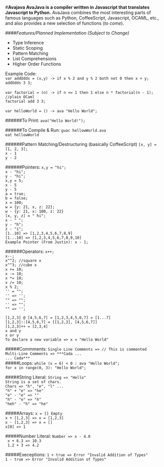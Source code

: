 #<b>Avajava</b>
<b>AvaJava is a compiler written in Javascript that translates Javascript to Python.</b> AvaJava combines the most interesting parts of famous languages such as Python, CoffeeScript, Javascript, OCAML, etc., and also provides a new selection of functions (<i>to come</i>).  

####<i>Features/Planned Implementation (Subject to Change)</i>
<ul>
<li> Type Inference
<li> Static Scoping
<li> Pattern Matching
<li> List Comprehensions
<li> Higher Order Functions
</ul>

Example Code:
<br>`var addOdds = (x,y) -> if x % 2 and y % 2 both not 0 then x + y;`<br> `addOdds 3 3;`</br>
<br>`var factorial = (n) -> if n <= 1 then 1 else n * factorial(n - 1); //plain OCaml`<br> `factorial add 3 3;`</br>
<br>` var helloWorld = () -> ava "Hello World"; `</br>

######To Print:
`ava("Hello World!");` <br>

######To Compile & Run:
`guac hellowWorld.ava`
<br>`eat hellowWorld`

######Pattern Matching/Destructuring (basically CoffeeScript)
`[x, y] = [1, 2, 3];`<br>
`x - 1`<br>
`y - 2`<br>

######Pointers:
`x,y = "hi";`<br>
`x - "hi"; `<br>
`y - "hi";` <br>
`x,y = 5;`<br>
`x - 5`<br>
`y - 5`<br>
`a = true;` <br> 
`b = false;` <br>
`x = 100;`<br>
`w = {y: 21, x, z: 22};`<br>
`w - {y: 21, x: 100, z: 22}`<br>
`[x, y, z] = " hi";`<br>
`x - " ";`<br>
`y - "h";`<br>
`z - "i";`<br>
`[1..10] => [1,2,3,4,5,6,7,8,9]`<br>
`[1...10] => [1,2,3,4,5,6,7,8,9,10]`<br>
`Example Pointer (From Justin): x - 1;` <br> 

######Operators:
`x++;`<br>
`x--;`<br>
`x^^2; //square x`<br>
`x^^3; //cube x`<br>
`x += 10;` <br>
`x -= 10;` <br>
`x *= 10;` <br>
`x /= 10;` <br>
`x % 2;` <br>
`'' = "";`<br>
`'' => '';` <br>
`"" => "";`<br>
`'' => "";`<br>
`"" => '';`<br>

`[1,2,3] @ [4,5,6,7] = [1,2,3,4,5,6,7] = [1...7]`<br>
`[1,2,3]::[4,5,6,7] = [[1,2,3], [4,5,6,7]]`<br>
`[1,2,3]++ = [2,3,4]`<br>
`x and y`<br>
`x or y`<br>
`To declare a new variable => x = "Hello World"`

#####Commments:
`Single Line Comments => // This is commented`
<br>
`Multi-Line Comments => ***Cada ...`<br> 
                        `... Cada***`<br>
#####Loops: 
`while (x = 6) < 0 : ava "Hello World";` <br>
`for x in range(0, 3): "Hello World";` <br> 

#####String Literal: 
`String => "Hello"` <br>
`String is a set of chars.` <br> 
`Chars => "h", "e", "l" ... `<br> 
`"h" + "e" => "he" `<br> 
`"e" - "e" => ""`<br>
`"h" - "e" => "h" `<br> 
`"heh" - "h" => "he" `<br>

#####Arrays:
`x = [] Empty `<br>
`x + [1,2,3] => x = [1,2,3] `<br>
`x - [1,2,3] => x = [] `<br>
`x[0] => 1 `<br>

#####Number Literal: 
`Number => x - 4.0` <br> 
` x + 6.3 => 10.3` <br> 
` 1.2 + 3 => 4.2` <br> 

#####Execeptions:
`1 + true => Error "Invalid Addition of Types"` <br>
`1 - true => Error "Invalid Addition of Types"` <br> 



